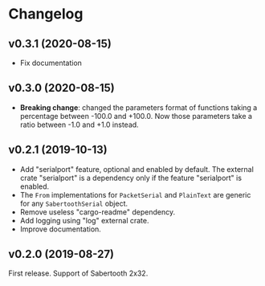 # Changelog

## v0.3.1 (2020-08-15)
- Fix documentation

## v0.3.0 (2020-08-15)
- **Breaking change**: changed the parameters format of functions taking a
  percentage between -100.0 and +100.0. Now those parameters take a ratio
  between -1.0 and +1.0 instead.

## v0.2.1 (2019-10-13)
- Add "serialport" feature, optional and enabled by default. The external crate
  "serialport" is a dependency only if the feature "serialport" is enabled.
- The `From` implementations for `PacketSerial` and `PlainText` are generic for
  any `SabertoothSerial` object.
- Remove useless "cargo-readme" dependency.
- Add logging using "log" external crate.
- Improve documentation.

## v0.2.0 (2019-08-27)
First release. Support of Sabertooth 2x32.
